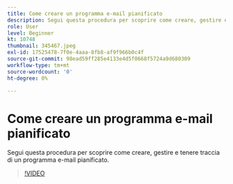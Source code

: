 ```yaml
---
title: Come creare un programma e-mail pianificato
description: Segui questa procedura per scoprire come creare, gestire e tenere traccia di un programma e-mail pianificato.
role: User
level: Beginner
kt: 10748
thumbnail: 345467.jpeg
exl-id: 17525478-7f0e-4aaa-8fb8-af9f966b0c4f
source-git-commit: 98ead59ff285e4133e4d5f0668f5724a9d680309
workflow-type: tm+mt
source-wordcount: '0'
ht-degree: 0%

---
```


# Come creare un programma e-mail pianificato

Segui questa procedura per scoprire come creare, gestire e tenere traccia di un programma e-mail pianificato.

>[!VIDEO](https://video.tv.adobe.com/v/345467/?quality=12&learn=on)
